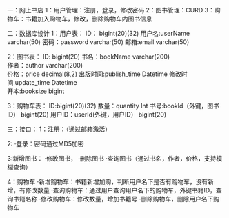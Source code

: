 一：网上书店
1：用户管理：注册，登录，修改密码
2：图书管理：CURD
3：购物车：书籍加入购物车，修改，删除购物车内图书信息


二：数据库设计
1：用户表：
ID：					bigint(20)(32)
用户名:userName			varchar(50)	
密码：password			varchar(50)	
邮箱:email				varchar(50)

2：图书表：
ID: bigint(20)
书名：bookName			varchar(200)	
作者：author     		varchar(200)	
价格：price				decimal(8,2)
出版时间:publish_time	Datetime
修改时间:update_time		Datetime    
开本:booksize			bigint

3：购物车表：
ID:bigint(20)(32)
数量：quantity			Int
书号:bookId（外键，图书ID）	bigint(20)
用户ID：userId(外键，用户ID）	bigint(20)


三：接口：
1：注册：（通过邮箱激活）

2:
·登录：密码通过MD5加密

3:新增图书：
·修改图书，
·删除图书
·查询图书（通过书名，作者，价格，支持模糊查询）

4：购物车
·新增购物车：书籍新增加购，判断用户名下是否有购物车，没有新增，有修改数量
·查询购物车：通过用户查询用户名下的购物车，外键书籍ID，查询书籍名称
·修改购物车：修改数量，增加书籍号
·删除购物车，删除用户名下购物车





